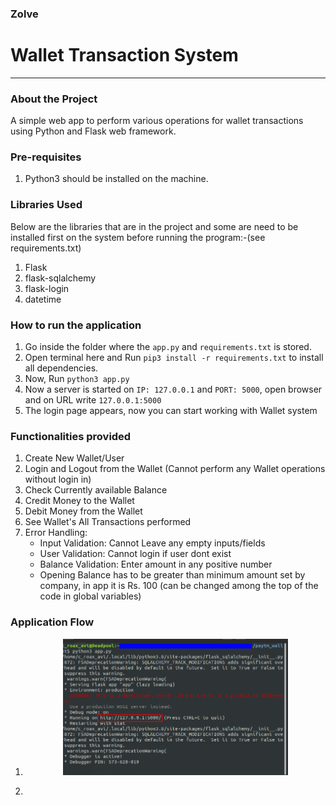 ### Zolve
# Wallet Transaction System
***

### About the Project
A simple web app to perform various operations for wallet transactions using Python and Flask web framework.

### Pre-requisites
1. Python3 should be installed on the machine.

### Libraries Used
Below are the libraries that are in the project and some are need to be installed first on the system before running the program:-(see requirements.txt)
1. Flask
2. flask-sqlalchemy
3. flask-login
3. datetime

### How to run the application
1. Go inside the folder where the `app.py` and `requirements.txt` is stored.
2. Open terminal here and Run `pip3 install -r requirements.txt` to install all dependencies.
3. Now, Run `python3 app.py`
4. Now a server is started on `IP: 127.0.0.1` and `PORT: 5000`, open browser and on URL write `127.0.0.1:5000`
5. The login page appears, now you can start working with Wallet system

### Functionalities provided
1. Create New Wallet/User
2. Login and Logout from the Wallet (Cannot perform any Wallet operations without login in)
3. Check Currently available Balance
4. Credit Money to the Wallet
5. Debit Money from the Wallet
6. See Wallet's All Transactions performed
7. Error Handling:
    * Input Validation: Cannot Leave any empty inputs/fields
    * User Validation: Cannot login if user dont exist
    * Balance Validation: Enter amount in any positive number
    * Opening Balance has to be greater than minimum amount set by company, in app it is Rs. 100 (can be changed among the top of the code in global variables)

### Application Flow
1. <p align="center"><img src="https://github.com/avi-agrawal/Wallet_Transaction_System/blob/main/screenshots/server_starting.png" width="75%"></p>
2. 
